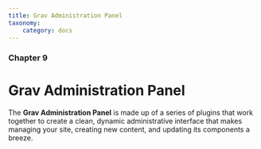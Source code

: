 ```yaml
---
title: Grav Administration Panel
taxonomy:
    category: docs
---
```


### Chapter 9

# Grav Administration Panel

The **Grav Administration Panel** is made up of a series of plugins that work together to create a clean, dynamic administrative interface that makes managing your site, creating new content, and updating its components a breeze.
